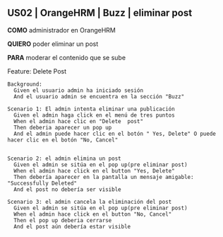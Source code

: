## US02 | OrangeHRM | Buzz | eliminar post

**COMO** administrador en OrangeHRM

**QUIERO** poder eliminar un post

**PARA** moderar el contenido que se sube

Feature: Delete Post

    Background:
      Given el usuario admin ha iniciado sesión
      And el usuario admin se encuentra en la sección "Buzz"

    Scenario 1: El admin intenta eliminar una publicación
      Given el admin haga click en el menú de tres puntos
      When el admin hace clic en "Delete  post"
      Then deberia aparecer un pop up
      And el admin puede hacer clic en el botón " Yes, Delete" O puede hacer clic en el botón "No, Cancel"


    Scenario 2: el admin elimina un post
      Given el admin se sitúa en el pop up(pre eliminar post)
      When el admin hace click en el button "Yes, Delete" 
      Then debería aparecer en la pantalla un mensaje amigable: "Successfully Deleted"
      And el post no debería ser visible

    Scenario 3: el admin cancela la eliminación del post
      Given el admin se sitúa en el pop up(pre eliminar post)
      When el admin hace click en el button "No, Cancel"
      Then el pop up deberia cerrarse
      And el post aún debería estar visible
